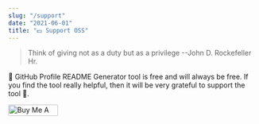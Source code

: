 ```yaml
---
slug: "/support"
date: "2021-06-01"
title: "💵 Support OSS"
---
```


> Think of giving not as a duty but as a privilege --John D. Rockefeller Hr.

🚀 GitHub Profile README Generator tool is free and will always be free. If you find the tool really helpful, then it will be very grateful to support the tool 🙇.

<p align="left">

<a href="https://www.buymeacoffee.com/ajf013" target="_blank"><img src="https://cdn.buymeacoffee.com/buttons/default-orange.png" alt="Buy Me A Coffee" height="23" width="100" style="border-radius:2px" />
</a>

</p>

<!-- ## Social Support 🤝

<a href="https://twitter.com/intent/tweet?text=Wow:&url=https%3A%2F%2Frahuldkjain.github.io%2Fgithub-profile-readme-generator">
<img src="https://img.shields.io/twitter/url?style=social&url=https%3A%2F%2Frahuldkjain.github.io%2Fgithub-profile-readme-generator" alt="tweet github profile readme generator"/>
</a>

Let the world know how you feel using this tool. Share with others on twitter.

<blockquote class="twitter-tweet" data-dnt="true"><p lang="en" dir="ltr">&quot;How to Use Github&#39;s README Feature to Track Your Stats in One Click&quot; by <a href="https://twitter.com/Rahuldkjain?ref_src=twsrc%5Etfw">@rahuldkjain</a> <a href="https://t.co/3dxv0G2sBJ">https://t.co/3dxv0G2sBJ</a> <a href="https://twitter.com/hashtag/repositoriesongithub?src=hash&amp;ref_src=twsrc%5Etfw">#repositoriesongithub</a> <a href="https://twitter.com/hashtag/react?src=hash&amp;ref_src=twsrc%5Etfw">#react</a></p>&mdash; Hacker Noon (@hackernoon) <a href="https://twitter.com/hackernoon/status/1301615959107678215?ref_src=twsrc%5Etfw">September 3, 2020</a></blockquote> <script async src="https://platform.twitter.com/widgets.js" charset="utf-8"></script>

<blockquote class="twitter-tweet" data-dnt="true"><p lang="en" dir="ltr">This is a great tool to generate customized GitHub profile README: <a href="https://t.co/dTpnz0iTP2">https://t.co/dTpnz0iTP2</a> <a href="https://t.co/WcEkK2DKz0">pic.twitter.com/WcEkK2DKz0</a></p>&mdash; Alisher Abdulkhaev (@alisher_ai) <a href="https://twitter.com/alisher_ai/status/1298858350885576704?ref_src=twsrc%5Etfw">August 27, 2020</a></blockquote>

<blockquote class="twitter-tweet data-dnt="true""><p lang="ro" dir="ltr">github profile readme generator: <a href="https://t.co/fQDUBdE0jz">https://t.co/fQDUBdE0jz</a></p>&mdash; merve (@mervenoyann) <a href="https://twitter.com/mervenoyann/status/1301436574475976706?ref_src=twsrc%5Etfw">September 3, 2020</a></blockquote>

<blockquote class="twitter-tweet" data-dnt="true"><p lang="en" dir="ltr">This is super cool 😎 A Github Profile README Generator.<br><br>👉 Link: <a href="https://t.co/KHC4M9vSzw">https://t.co/KHC4M9vSzw</a> <a href="https://t.co/JmrQ3P6Wkp">pic.twitter.com/JmrQ3P6Wkp</a></p>&mdash; Dat Tran (@datitran) <a href="https://twitter.com/datitran/status/1298947006371713024?ref_src=twsrc%5Etfw">August 27, 2020</a></blockquote>

<blockquote class="twitter-tweet data-dnt="true""><p lang="en" dir="ltr">Nice GitHub Profile generator, for the relatively new account README:<a href="https://t.co/YG3O0Pqy3M">https://t.co/YG3O0Pqy3M</a><a href="https://twitter.com/hashtag/github?src=hash&amp;ref_src=twsrc%5Etfw">#github</a></p>&mdash; Steve &quot;ardalis&quot; Smith (@ardalis) <a href="https://twitter.com/ardalis/status/1300953474868314118?ref_src=twsrc%5Etfw">September 2, 2020</a></blockquote>

<blockquote class="twitter-tweet data-dnt="true""><p lang="ro" dir="ltr">Github Profile Readme Generator <a href="https://t.co/p20HK5gGHF">https://t.co/p20HK5gGHF</a> <a href="https://t.co/nFyhrO3XjN">pic.twitter.com/nFyhrO3XjN</a></p>&mdash; Speckyboy (@speckyboy) <a href="https://twitter.com/speckyboy/status/1301233718405869568?ref_src=twsrc%5Etfw">September 2, 2020</a></blockquote>

<blockquote class="twitter-tweet" data-dnt="true"><p lang="en" dir="ltr">I finally updated my github readme <a href="https://t.co/8rcyuW1UTM">https://t.co/8rcyuW1UTM</a> <br>thanks to this generator : <a href="https://t.co/c0GHc4n1S6">https://t.co/c0GHc4n1S6</a> plus some changes.<br><br>Thank you <a href="https://twitter.com/Rahuldkjain?ref_src=twsrc%5Etfw">@Rahuldkjain</a> for this great generator, saved me a lot of time.</p>&mdash; Abir El Halimi (@abiir07) <a href="https://twitter.com/abiir07/status/1299013498178076673?ref_src=twsrc%5Etfw">August 27, 2020</a></blockquote>

<blockquote class="twitter-tweet" data-dnt="true"><p lang="en" dir="ltr">This morning I set up my <a href="https://twitter.com/hashtag/github?src=hash&amp;ref_src=twsrc%5Etfw">#github</a> profile readme, really amazing what great tools the users have already created to make this easier.<br><br>Big shout out to <a href="https://twitter.com/Rahuldkjain?ref_src=twsrc%5Etfw">@rahuldkjain</a>!<a href="https://t.co/bL0XwfJ78B">https://t.co/bL0XwfJ78B</a> <a href="https://t.co/xBLVFOJegt">pic.twitter.com/xBLVFOJegt</a></p>&mdash; Max Schmitt (@maxibanki) <a href="https://twitter.com/maxibanki/status/1296408691273498624?ref_src=twsrc%5Etfw">August 20, 2020</a></blockquote> -->

<!-- <blockquote class="twitter-tweet" data-dnt="true"><p lang="en" dir="ltr">Special thanks to everyone&#39;s repos that are featured in my latest video:<a href="https://twitter.com/bathtype?ref_src=twsrc%5Etfw">@bathtype</a><a href="https://twitter.com/anuraghazru?ref_src=twsrc%5Etfw">@anuraghazru</a><a href="https://twitter.com/Shields_io?ref_src=twsrc%5Etfw">@Shields_io</a><a href="https://twitter.com/AlexandreSanlim?ref_src=twsrc%5Etfw">@AlexandreSanlim</a><a href="https://twitter.com/Ileriayooo?ref_src=twsrc%5Etfw">@Ileriayooo</a><a href="https://twitter.com/james_madhacks?ref_src=twsrc%5Etfw">@james_madhacks</a><a href="https://twitter.com/misteranmol?ref_src=twsrc%5Etfw">@misteranmol</a><a href="https://twitter.com/n_moore?ref_src=twsrc%5Etfw">@n_moore</a><a href="https://twitter.com/novatorem?ref_src=twsrc%5Etfw">@novatorem</a><a href="https://twitter.com/Rahuldkjain?ref_src=twsrc%5Etfw">@Rahuldkjain</a><a href="https://twitter.com/geeky_abhiz?ref_src=twsrc%5Etfw">@geeky_abhiz</a><br><br>These developers are making your GitHub Profiles look awesome! 💪</p>&mdash; 𝚌𝚘𝚍𝚎𝚂𝚃𝙰𝙲𝙺𝚛 ⚡👨‍💻 (@codeSTACKr) <a href="https://twitter.com/codeSTACKr/status/1294618297086943232?ref_src=twsrc%5Etfw">August 15, 2020</a></blockquote> <script async src="https://platform.twitter.com/widgets.js" charset="utf-8"></script>

<blockquote class="twitter-tweet data-dnt="true"" data-theme="light"><p lang="tr" dir="ltr">GitHub Profile Readme Generator ile GitHub profilinizi profesyonelleştirin! <a href="https://t.co/iaZAdGtf9t">https://t.co/iaZAdGtf9t</a></p>&mdash; Yazılım Karavanı (@yazilimkaravani) <a href="https://twitter.com/yazilimkaravani/status/1301467413591007232?ref_src=twsrc%5Etfw">September 3, 2020</a></blockquote>

<blockquote class="twitter-tweet data-dnt="true""><p lang="ro" dir="ltr"><a href="https://twitter.com/hashtag/CSS?src=hash&amp;ref_src=twsrc%5Etfw">#CSS</a> <a href="https://twitter.com/hashtag/Automated?src=hash&amp;ref_src=twsrc%5Etfw">#Automated</a> | Github Profile README Generator <a href="https://t.co/CTcrnDuWov">https://t.co/CTcrnDuWov</a></p>&mdash; Yohan J. Rodríguez (@hasdid) <a href="https://twitter.com/hasdid/status/1299070955646586882?ref_src=twsrc%5Etfw">August 27, 2020</a></blockquote>

<blockquote class="twitter-tweet data-dnt="true""><p lang="en" dir="ltr">If you are unsure or need to spice up your GitHub README page. Check out this cool Github profile readme Generator by ⁦<a href="https://twitter.com/Rahuldkjain?ref_src=twsrc%5Etfw">@Rahuldkjain</a>⁩. <a href="https://twitter.com/hashtag/rstats?src=hash&amp;ref_src=twsrc%5Etfw">#rstats</a> <a href="https://twitter.com/hashtag/github?src=hash&amp;ref_src=twsrc%5Etfw">#github</a> ⁦<a href="https://twitter.com/github?ref_src=twsrc%5Etfw">@github</a>⁩ <a href="https://twitter.com/hashtag/AcademicTwitter?src=hash&amp;ref_src=twsrc%5Etfw">#AcademicTwitter</a> <a href="https://t.co/OMyYJJYmxR">https://t.co/OMyYJJYmxR</a></p>&mdash; Seevasant Indran (@zeeva85) <a href="https://twitter.com/zeeva85/status/1301213068060438528?ref_src=twsrc%5Etfw">September 2, 2020</a></blockquote> -->

<!-- <blockquote class="twitter-tweet data-dnt="true""><p lang="en" dir="ltr">Github Profile README Generator<br>By <a href="https://twitter.com/Rahuldkjain?ref_src=twsrc%5Etfw">@Rahuldkjain</a> <br><br>Pretty way to create GitHub profile README with addons.<br><br>Check out on <a href="https://twitter.com/ProductHunt?ref_src=twsrc%5Etfw">@ProductHunt</a> <a href="https://t.co/qgxhLmUgV2">https://t.co/qgxhLmUgV2</a></p>&mdash; Raj Maurya (@codemaurya) <a href="https://twitter.com/codemaurya/status/1299700992577957888?ref_src=twsrc%5Etfw">August 29, 2020</a></blockquote> -->

<script async src="https://platform.twitter.com/widgets.js" charset="utf-8"></script>